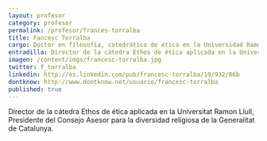 ```yaml
---
layout: profesor
category: profesor
permalink: /profesor/frances-torralba
title: Fancesc Torralba
cargo: Doctor en filosofía, catedrático de ética en la Universidad Ramon Lull de Barcelona
entradilla: Director de la cátedra Ethos de ética aplicada en la Universitat Ramon Llull.
imagen: /content/imgs/francesc-torralba.jpg
twitter: f_torralba
linkedin: http://es.linkedin.com/pub/francesc-torralba/19/932/86b
dontknow: http://www.dontknow.net/usuario/francesc-torralba
published: true
---
```

Director de la cátedra Ethos de ética aplicada en la Universitat Ramon Llull, Presidente del Consejo Asesor para la diversidad religiosa de la Generalitat de Catalunya.
